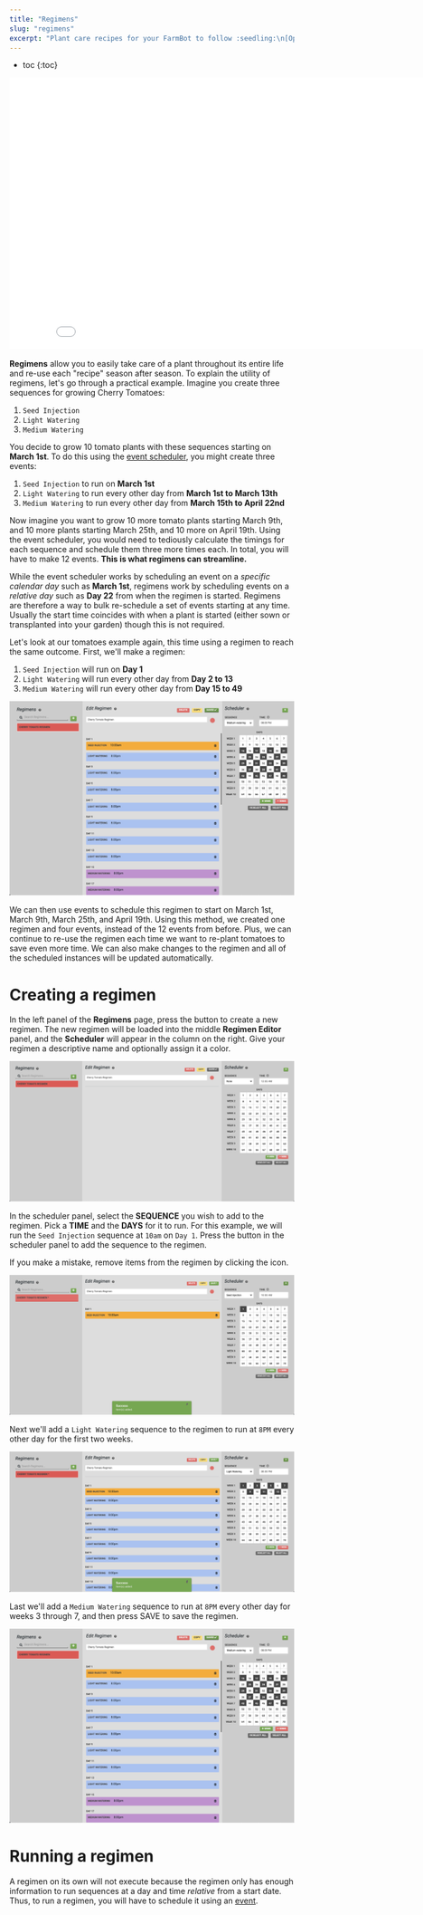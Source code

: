```yaml
---
title: "Regimens"
slug: "regimens"
excerpt: "Plant care recipes for your FarmBot to follow :seedling:\n[Open this page in the app](https://my.farm.bot/app/regimens)"
---
```


* toc
{:toc}


<iframe class="embedly-embed" src="//cdn.embedly.com/widgets/media.html?url=http%3A%2F%2Fwww.youtube.com%2Fwatch%3Fv%3DLMUPc8XfxI0&src=http%3A%2F%2Fwww.youtube.com%2Fembed%2FLMUPc8XfxI0&type=text%2Fhtml&key=f2aa6fc3595946d0afc3d76cbbd25dc3&schema=youtube" width="854" height="480" scrolling="no" frameborder="0" allow="autoplay; fullscreen" allowfullscreen="true"></iframe>

**Regimens** allow you to easily take care of a plant throughout its entire life and re-use each "recipe" season after season. To explain the utility of regimens, let's go through a practical example. Imagine you create three sequences for growing Cherry Tomatoes:
1. `Seed Injection`
2. `Light Watering`
3. `Medium Watering`

You decide to grow 10 tomato plants with these sequences starting on **March 1st**. To do this using the [event scheduler](../The-FarmBot-Web-App/events.md), you might create three events:
1. `Seed Injection` to run on **March 1st**
2. `Light Watering` to run every other day from **March 1st to March 13th**
3. `Medium Watering` to run every other day from **March 15th to April 22nd**

Now imagine you want to grow 10 more tomato plants starting March 9th, and 10 more plants starting March 25th, and 10 more on April 19th. Using the event scheduler, you would need to tediously calculate the timings for each sequence and schedule them three more times each. In total, you will have to make 12 events. **This is what regimens can streamline.**

While the event scheduler works by scheduling an event on a *specific calendar day* such as **March 1st**, regimens work by scheduling events on a *relative day* such as **Day 22** from when the regimen is started. Regimens are therefore a way to bulk re-schedule a set of events starting at any time. Usually the start time coincides with when a plant is started (either sown or transplanted into your garden) though this is not required.

Let's look at our tomatoes example again, this time using a regimen to reach the same outcome. First, we'll make a regimen:
1. `Seed Injection` will run on **Day 1**
2. `Light Watering` will run every other day from **Day 2 to 13**
3. `Medium Watering` will run every other day from **Day 15 to 49**

![Screen Shot 2019-07-15 at 2.22.03 PM.png](Screen_Shot_2019-07-15_at_2.22.03_PM.png)

We can then use events to schedule this regimen to start on March 1st, March 9th, March 25th, and April 19th. Using this method, we created one regimen and four events, instead of the 12 events from before. Plus, we can continue to re-use the regimen each time we want to re-plant tomatoes to save even more time. We can also make changes to the regimen and all of the scheduled instances will be updated automatically.

# Creating a regimen

In the left panel of the **Regimens** page, press the <span class="fb-button fb-green"><i class="fa fa-plus"></i></span> button to create a new regimen. The new regimen will be loaded into the middle **Regimen Editor** panel, and the **Scheduler** will appear in the column on the right. Give your regimen a descriptive name and optionally assign it a color.

![Screen Shot 2019-07-15 at 2.13.04 PM.png](Screen_Shot_2019-07-15_at_2.13.04_PM.png)

In the scheduler panel, select the **SEQUENCE** you wish to add to the regimen. Pick a **TIME** and the **DAYS** for it to run. For this example, we will run the `Seed Injection` sequence at `10am` on `Day 1`. Press the <span class="fb-button fb-green"><i class="fa fa-plus"></i></span> button in the scheduler panel to add the sequence to the regimen.

If you make a mistake, remove items from the regimen by clicking the <i class="fa fa-trash"></i> icon.

![Screen Shot 2019-07-15 at 2.11.27 PM.png](Screen_Shot_2019-07-15_at_2.11.27_PM.png)

Next we'll add a `Light Watering` sequence to the regimen to run at `8PM` every other day for the first two weeks.

![Screen Shot 2019-07-15 at 2.17.38 PM.png](Screen_Shot_2019-07-15_at_2.17.38_PM.png)

Last we'll add a `Medium Watering` sequence to run at `8PM` every other day for weeks 3 through 7, and then press <span class="fb-button fb-green">SAVE</span> to save the regimen.

![Screen Shot 2019-07-15 at 2.22.03 PM.png](Screen_Shot_2019-07-15_at_2.22.03_PM.png)

# Running a regimen
A regimen on its own will not execute because the regimen only has enough information to run sequences at a day and time _relative_ from a start date. Thus, to run a regimen, you will have to schedule it using an [event](events).
